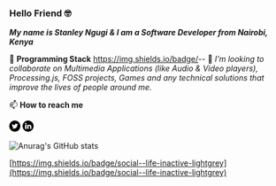 ### Hello Friend 🤓

***My name is Stanley Ngugi & I am a Software Developer from Nairobi, Kenya***

🧰 **Programming Stack**
https://img.shields.io/badge/<LABEL>-<MESSAGE>-<COLOR>
👯 _I’m looking to collaborate on Multimedia Applications (like Audio & Video players), Processing.js,  FOSS projects, Games and any technical solutions that improve the lives of people around me._

📫 **How to reach me**

[<img src="./001-twitter.svg" width="20px">](https://twitter.com/_pedi_gree_)
[<img src="./002-linkedin.svg" width="20px">](https://www.linkedin.com/in/stanley-ngugi-78a540106)


![Anurag's GitHub stats](https://github-readme-stats.vercel.app/api?username=chege99&show_icons=true&theme=radical)

[https://img.shields.io/badge/social--life-inactive-lightgrey](https://img.shields.io/badge/social--life-inactive-lightgrey)
